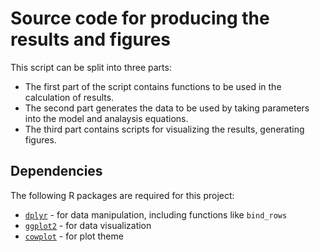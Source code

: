 # Source code for producing the results and figures

This script can be split into three parts:

- The first part of the script contains functions to be used in the calculation of results.
- The second part generates the data to be used by taking parameters into the model and analaysis equations.
- The third part contains scripts for visualizing the results, generating figures.

## Dependencies

The following R packages are required for this project:

- [`dplyr`](https://cran.r-project.org/package=dplyr) - for data manipulation, including functions like `bind_rows`
- [`ggplot2`](https://cran.r-project.org/package=ggplot2) - for data visualization
- [`cowplot`](https://cran.r-project.org/package=stringr) - for plot theme


